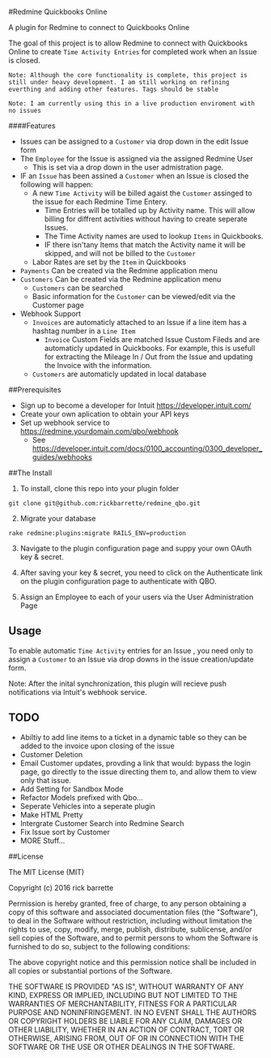 #Redmine Quickbooks Online

A plugin for Redmine to connect to Quickbooks Online

The goal of this project is to allow Redmine to connect with Quickbooks Online to create `Time Activity Entries` for completed work when an Issue is closed.

`Note: Although the core functionality is complete, this project is still under heavy development. I am still working on refining everthing and adding other features. Tags should be stable`

`Note: I am currently using this in a live production enviroment with no issues`

####Features
* Issues can be assigned to a `Customer` via drop down in the edit Issue form
* The `Employee` for the Issue is assigned via the assigned Redmine User
  - This is set via a drop down in the user admistration page.
* IF an `Issue` has been assined a `Customer` when an Issue is closed the following will happen:
  - A new `Time Activity` will be billed agaist the `Customer` assinged to the issue for each Redmine Time Entery. 
    + Time Entries will be totalled up by Activity name. This will allow billing for diffrent activities without having to create seperate Issues.
    + The Time Activity names are used to lookup `Items` in Quickbooks.
    + IF there isn'tany Items that match the Activity name it will be skipped, and will not be billed to the `Customer` 
  - Labor Rates are set by the `Item` in Quickbooks
* `Payments` Can be created via the Redmine application menu
* `Customers` Can be created via the Redmine application menu
  - `Customers` can be searched
  - Basic information for the `Customer` can be viewed/edit via the Customer page
* Webhook Support
  - `Invoices` are automaticly attached to an Issue if a line item has a hashtag number in a `Line Item`
    + `Invoice` Custom Fields are matched Issue Custom Fileds and are automaticly updated in Quickbooks. For example, this is usefull for extracting the Mileage In / Out from the Issue and updating the Invoice with the information.
  - `Customers` are automaticly updated in local database

##Prerequisites

* Sign up to become a developer for Intuit https://developer.intuit.com/
* Create your own aplication to obtain your API keys
* Set up webhook service to https://redmine.yourdomain.com/qbo/webhook
  - See https://developer.intuit.com/docs/0100_accounting/0300_developer_guides/webhooks

##The Install

1. To install, clone this repo into your plugin folder

  `git clone git@github.com:rickbarrette/redmine_qbo.git` 
  
2. Migrate your database

  `rake redmine:plugins:migrate RAILS_ENV=production`
  
3. Navigate to the plugin configuration page and suppy your own OAuth key & secret. 

4. After saving your key & secret, you need to click on the Authenticate link on the plugin configuration page to authenticate with QBO.

5. Assign an Employee to each of your users via the User Administration Page

## Usage

  To enable automatic `Time Activity` entries for an Issue , you need only to assign a `Customer` to an Issue via drop downs in the issue creation/update form.

Note: After the inital synchronization, this plugin will recieve push notifications via Intuit's webhook service.

## TODO
  * Abiltiy to add line items to a ticket in a dynamic table so they can be added to the invoice upon closing of the issue
  * Customer Deletion
  * Email Customer updates, provding a link that would: bypass the login page, go directly to the issue directing them to, and allow them to view only that issue. 
  * Add Setting for Sandbox Mode
  * Refactor Models prefixed with Qbo...
  * Seperate Vehicles into a seperate plugin
  * Make HTML Pretty 
  * Intergrate Customer Search into Redmine Search
  * Fix Issue sort by Customer
  * MORE Stuff...

##License

The MIT License (MIT)

Copyright (c) 2016 rick barrette

Permission is hereby granted, free of charge, to any person obtaining a copy of this software and associated documentation files (the "Software"), to deal in the Software without restriction, including without limitation the rights to use, copy, modify, merge, publish, distribute, sublicense, and/or sell copies of the Software, and to permit persons to whom the Software is furnished to do so, subject to the following conditions:

The above copyright notice and this permission notice shall be included in all copies or substantial portions of the Software.

THE SOFTWARE IS PROVIDED "AS IS", WITHOUT WARRANTY OF ANY KIND, EXPRESS OR IMPLIED, INCLUDING BUT NOT LIMITED TO THE WARRANTIES OF MERCHANTABILITY, FITNESS FOR A PARTICULAR PURPOSE AND NONINFRINGEMENT. IN NO EVENT SHALL THE AUTHORS OR COPYRIGHT HOLDERS BE LIABLE FOR ANY CLAIM, DAMAGES OR OTHER LIABILITY, WHETHER IN AN ACTION OF CONTRACT, TORT OR OTHERWISE, ARISING FROM, OUT OF OR IN CONNECTION WITH THE SOFTWARE OR THE USE OR OTHER DEALINGS IN THE SOFTWARE.
